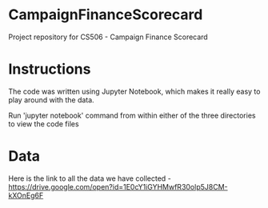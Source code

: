 # CampaignFinanceScorecard
Project repository for CS506 - Campaign Finance Scorecard

# Instructions
The code was written using Jupyter Notebook, which makes it really easy to play around with the data.

Run 'jupyter notebook' command from within either of the three directories to view the code files

# Data

Here is the link to all the data we have collected - https://drive.google.com/open?id=1E0cY1iGYHMwfR30olp5J8CM-kXOnEg6F

